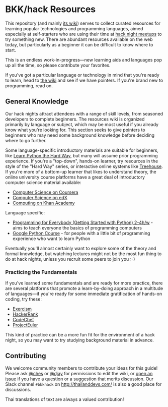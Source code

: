 BKK/hack Resources
==================

This repository (and mainly [its wiki][wiki]) serves to collect curated
resources for learning popular technologies and programming languages, aimed
especially at self-starters who are using their time at [hack night meetups] to
try something new. There are abundant resources available on the web today, but
particularly as a beginner it can be difficult to know where to start.

This is an endless work-in-progress—new learning aids and languages pop up all
the time, so please contribute your favorites.

If you've got a particular language or technology in mind that you're ready to
learn, head to [the wiki][wiki] and see if we have pointers. If you're brand
new to programming, read on.

General Knowledge
-----------------

Our hack nights attract attendees with a range of skill levels, from seasoned
developers to complete beginners. The resources wiki is organized primarily by
language or subject, which may be most useful if you already know what you're
looking for. This section seeks to give pointers to beginners who may need some
background knowledge before deciding where to go further.

Some language-specific introductory materials are suitable for beginners, like
[Learn Python the Hard Way], but many will assume prior programming experience.
If you're a "top-down", hands-on learner, try resources in the style of the
"Hard Way" series, or interactive online systems like [Treehouse]. If you're
more of a bottom-up learner that likes to understand theory, the online
university course platforms have a great deal of introductory computer science
material available:

  - [Computer Science on Coursera](https://www.coursera.org/browse/computer-science?languages=en)
  - [Computer Science on edX](https://www.edx.org/course/subject/computer-science)
  - [Computing on Khan Academy](https://www.khanacademy.org/computing)

Language specific:
  - [Programming for Everybody (Getting Started with Python) 2-4h/w](https://www.coursera.org/learn/python) - aims to teach everyone the basics of programming computers
  - [Google Python Course](https://developers.google.com/edu/python/?hl=en) - for people with a little bit of programming experience who want to learn Python

Eventually you'll almost certainly want to explore some of the theory and
formal knowledge, but watching lectures might not be the most fun thing to do at
hack nights, unless you recruit some peers to join you :-)

### Practicing the Fundamentals ###

If you've learned some fundamentals and are ready for more practice, there are
several platforms that promote a learn-by-doing approach in a multitude of
languages—if you're ready for some immediate gratification of hands-on coding,
try these:

  - [Exercism](http://exercism.io/)
  - [HackerRank](https://www.hackerrank.com/)
  - [CodeChef](https://www.codechef.com/problems/school)
  - [ProjectEuler](https://projecteuler.net/)

This kind of practice can be a more fun fit for the environment of a hack night,
so you may want to try studying background material in advance.

Contributing
------------

We welcome community members to contribute your ideas for this guide! Please ask
[@ches] or [@djay] for permissions to edit the wiki, or [open an issue] if you
have a question or a suggestion that merits discussion. Our Slack channel
`#bkkhack` on <http://thailanddevs.com/> is also a good place for discussions.

Thai translations of text are always a valued contribution!


[wiki]: https://github.com/bkkhack/resources/wiki
[hack night meetups]: http://www.meetup.com/bkkhack/
[Learn Python the Hard Way]: http://learnpythonthehardway.org/
[Treehouse]: https://teamtreehouse.com/
[@ches]: https://github.com/ches
[@djay]: https://github.com/djay
[open an issue]: https://github.com/bkkhack/resources/issues/new

<!-- vim:set expandtab textwidth=79: -->
